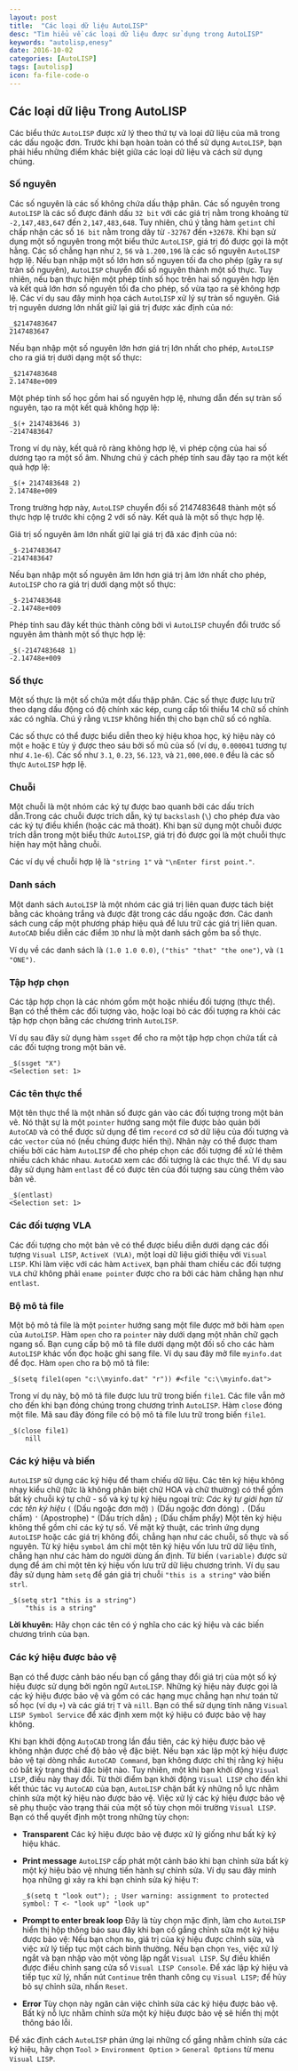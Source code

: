 ```yaml
---
layout: post
title:  "Các loại dữ liệu AutoLISP"
desc: "Tìm hiểu về các loại dữ liệu được sử dụng trong AutoLISP"
keywords: "autolisp,enesy"
date: 2016-10-02
categories: [AutoLISP]
tags: [autolisp]
icon: fa-file-code-o
---
```


## Các loại dữ liệu Trong AutoLISP

Các biểu thức `AutoLISP` được xử lý theo thứ tự và loại dữ liệu của mã trong các dấu ngoặc đơn. Trước khi bạn hoàn toàn có thể sử dụng `AutoLISP`, bạn phải hiểu những điểm khác biệt giữa các loại dữ liệu và cách sử dụng chúng.

### Số nguyên

Các số nguyên là các số không chứa dấu thập phân. Các số nguyên trong `AutoLISP` là các số được đánh dấu `32 bit` với các giá trị nằm trong khoảng từ `-2,147,483,647` đến `2,147,483,648`. Tuy nhiên, chú ý tằng hàm `getint` chỉ chấp nhận các số `16 bit` nằm trong dãy từ `-32767` đến `+32678`. Khi bạn sử dụng một số nguyên trong một biểu thức `AutoLISP`, giá trị đó được gọi là một hằng. Các số chẳng hạn như `2`, `56` và `1.200,196` là các số nguyên `AutoLISP` hợp lệ.
Nếu bạn nhập một số lớn hơn số nguyen tối đa cho phép (gây ra sự tràn số nguyên), `AutoLISP` chuyển đổi số nguyên thành một số thực. Tuy nhiên, nếu bạn thực hiện một phép tính số học trên hai số nguyên hợp lện và kết quả lớn hơn số nguyên tối đa cho phép, số vừa tạo ra sẽ không hợp lệ. Các ví dụ sau đây minh họa cách `AutoLISP` xử lý sự tràn số nguyên.
Giá trị nguyên dương lớn nhất giữ lại giá trị được xác định của nó:

```
_$2147483647
2147483647
```

Nếu bạn nhập một số nguyên lớn hơn giá trị lớn nhất cho phép, `AutoLISP` cho ra giá trị dưới dạng một số thực:

```
_$2147483648
2.14748e+009
```

Một phép tính số học gồm hai số nguyên hợp lệ, nhưng dẫn đến sự tràn số nguyên, tạo ra một kết quả không hợp lệ:

```
_$(+ 2147483646 3)
-2147483647
```

Trong ví dụ này, kết quả rõ ràng không hợp lệ, vì phép cộng của hai số dương tạo ra một số âm. Nhưng chú ý cách phép tính sau đây tạo ra một kết quả hợp lệ:

```
_$(+ 2147483648 2)
2.14748e+009
```

Trong trường hợp này, `AutoLISP` chuyển đổi số 2147483648 thành một số thực hợp lệ trước khi cộng 2 với số này. Kết quả là một số thực hợp lệ.

Giá trị số nguyên âm lớn nhất giữ lại giá trị đã xác định của nó:

```
_$-2147483647
-2147483647
```

Nếu bạn nhập một số nguyên âm lớn hơn giá trị âm lớn nhất cho phép, `AutoLISP` cho ra giá trị dưới dạng một số thực:

```
_$-2147483648
-2.14748e+009
```

Phép tính sau đây kết thúc thành công bởi vì `AutoLISP` chuyển đổi trước số nguyên âm thành một số thực hợp lệ:

```
_$(-2147483648 1)
-2.14748e+009
```

### Số thực

Một số thực là một số chứa một dấu thập phân. Các số thực được lưu trữ theo dạng dấu động có độ chính xác kép, cung cấp tối thiểu 14 chữ số chính xác có nghĩa. Chú ý rằng `VLISP` không hiển thị cho bạn chữ số có nghĩa.

Các số thực có thể được biểu diễn theo ký hiệu khoa học, ký hiệu này có một `e` hoặc `E` tùy ý được theo sáu bởi số mũ của số (ví dụ, `0.000041` tương tự như `4.1e-6`). Các số như `3.1`, `0.23`, `56.123`, và `21,000,000.0` đều là các số thực `AutoLISP` hợp lệ.

### Chuỗi

Một chuỗi là một nhóm các ký tự được bao quanh bởi các dấu trích dẫn.Trong các chuỗi được trích dẫn, ký tự `backslash` (`\`) cho phép đưa vào các ký tự điều khiển (hoặc các mã thoát). Khi bạn sử dụng một chuỗi được trích dẫn trong một biểu thức `AutoLISP`, giá trị đó được gọi là một chuỗi thực hiện hay một hằng chuỗi.

Các ví dụ về chuỗi hợp lệ là `"string 1"` và `"\nEnter first point."`.

### Danh sách

Một danh sách `AutoLISP` là một nhóm các giá trị liên quan được tách biệt bằng các khoảng trắng và được đặt trong các dấu ngoặc đơn. Các danh sách cung cấp một phương pháp hiệu quả để lưu trữ các giá trị liên quan. `AutoCAD` biểu diễn các điểm `3D` như là một danh sách gồm ba số thực.

Ví dụ về các danh sách là `(1.0 1.0 0.0)`, `("this" "that" "the one")`, và `(1 "ONE")`.

### Tập hợp chọn

Các tập hợp chọn là các nhóm gồm một hoặc nhiều đối tượng (thực thể). Bạn có thể thêm các đối tượng vào, hoặc loại bỏ các đối tượng ra khỏi các tập hợp chọn bằng các chương trình `AutoLISP`.

Ví dụ sau đây sử dụng hàm `ssget` để cho ra một tập hợp chọn chứa tất cả các đối tượng trong một bản vẽ.

```
_$(ssget "X")
<Selection set: 1>
```

### Các tên thực thể

Một tên thực thể là một nhãn số được gán vào các đối tượng trong một bản vẽ. Nó thật sự là một `pointer` hướng sang một file được bảo quản bởi `AutoCAD` và có thể được sử dụng để tìm `record` cơ sở dữ liệu của đối tượng và các `vector` của nó (nếu chúng được hiển thị). Nhãn này có thể được tham chiếu bởi các hàm `AutoLISP` để cho phép chọn các đối tượng để xử lé thêm nhiều cách khác nhau. `AutoCAD` xem các đối tượng là các thực thể. Ví dụ sau đây sử dụng hàm `entlast` để có được tên của đối tượng sau cùng thêm vào bản vẽ.

```
_$(entlast)
<Selection set: 1>
```

### Các đối tượng VLA

Các đối tượng cho một bản vẽ có thể được biểu diễn dưới dạng các đối tượng `Visual LISP`, `ActiveX (VLA)`, một loại dữ liệu giới thiệu với `Visual LISP`. Khi làm việc với các hàm `ActiveX`, bạn phải tham chiếu các đối tượng `VLA` chứ không phải `ename pointer` được cho ra bởi các hàm chẳng hạn như `entlast`.

### Bộ mô tả file

Một bộ mô tả file là một `pointer` hướng sang một file được mở bởi hàm `open` của `AutoLISP`. Hàm `open` cho ra `pointer` này dưới dạng một nhãn chữ gạch ngang số. Bạn cung cấp bộ mô tả file dưới dạng một đối số cho các hàm `AutoLISP` khác vốn đọc hoặc ghi sang file.
Ví dụ sau đây mở file `myinfo.dat` để đọc. Hàm `open` cho ra bộ mô tả file:

```
_$(setq file1(open "c:\\myinfo.dat" "r")) #<file "c:\\myinfo.dat">
```

Trong ví dụ này, bộ mô tả file được lưu trữ trong biến `file1`.
Các file vẫn mở cho đến khi bạn đóng chúng trong chương trình `AutoLISP`. Hàm `close` đóng một file. Mã sau đây đóng file có bộ mô tả file lưu trữ trong biến `file1`.

```
_$(close file1)
	nill
```

### Các ký hiệu và biến

`AutoLISP` sử dụng các ký hiệu để tham chiếu dữ liệu. Các tên ký hiệu không nhạy kiểu chữ (tức là không phân biệt chữ HOA và chữ thường) có thể gồm bất kỳ chuỗi ký tự chữ - số và ký tự ký hiệu ngoại trừ:
*Các ký tự giới hạn từ các tên ký hiệu*
`(`			(Dấu ngoặc đơn mở)
`)`			(Dấu ngoặc đơn đóng)
`.`			(Dấu chấm)
`'`			(Apostrophe)
`"`			(Dấu trích dẫn)
`;`			(Dấu chấm phẩy)
Một tên ký hiệu không thể gồm chỉ các ký tự số.
Về mặt kỹ thuật, các trình ứng dụng `AutoLISP` hoặc các giá trị không đổi, chẳng hạn như các chuỗi, số thực và số nguyên. Từ ký hiệu `symbol` ám chỉ một tên ký hiệu vốn lưu trữ dữ liệu tĩnh, chẳng hạn như các hàm do người dùng ấn định. Từ biến `(variable)` được sử dụng để ám chỉ một tên ký hiệu vốn lưu trữ dữ liệu chương trình. Ví dụ sau đây sử dụng hàm `setq` để gán giá trị chuỗi `"this is a string"` vào biến `strl`.

```
_$(setq str1 "this is a string")
	"this is a string"
```

**Lời khuyên:** Hãy chọn các tên có ý nghĩa cho các ký hiệu và các biến chương trình của bạn.

### Các ký hiệu được bảo vệ

Bạn có thể được cảnh báo nếu bạn cố gắng thay đổi giá trị của một số ký hiệu được sử dụng bởi ngôn ngữ `AutoLISP`. Những ký hiệu này được gọi là các ký hiệu được bảo vệ và gồm có các hạng mục chẳng hạn như toán tử số học (ví dụ `+`) và các giá trị `T` và `nill`. Bạn có thể sử dụng tính năng `Visual LISP Symbol Service` để xác định xem một ký hiệu có được bảo vệ hay không.

Khi bạn khởi động `AutoCAD` trong lần đầu tiên, các ký hiệu được bảo vệ không nhận được chế độ bảo vệ đặc biệt. Nếu bạn xác lập một ký hiệu được bảo vệ tại dòng nhắc `AutoCAD Command`, bạn không được chỉ thị rằng ký hiệu có bất kỳ trạng thái đặc biệt nào. Tuy nhiên, một khi bạn khởi động `Visual LISP`, điều này thay đổi. Từ thời điểm bạn khởi động `Visual LISP` cho đến khi kết thúc tác vụ `AutoCAD` của bạn, `AutoLISP` chặn bất kỳ những nỗ lực nhằm chỉnh sửa một ký hiệu nào được bảo vệ. Việc xử lý các ký hiệu được bảo vệ sẽ phụ thuộc vào trạng thái của một số tùy chọn môi trường `Visual LISP`. Bạn có thể quyết định một trong những tùy chọn:

* **Transparent** Các ký hiệu được bảo vệ được xử lý giống như bất kỳ ký hiệu khác.
* **Print message** `AutoLISP` cấp phát một cảnh báo khi bạn chỉnh sửa bất kỳ một ký hiệu bảo vệ nhưng tiến hành sự chỉnh sửa. Ví dụ sau đây minh họa những gì xảy ra khi bạn chỉnh sửa ký hiệu `T`:
	
	```
	_$(setq t "look out"); ; User warning: assignment to protected symbol: T <- "look up" "look up"
	```
* **Prompt to enter break loop** Đây là tùy chọn mặc định, làm cho `AutoLISP` hiển thị hộp thông báo sau đây khi bạn cố gắng chỉnh sửa một ký hiệu được bảo vệ:
Nếu bạn chọn `No`, giá trị của ký hiệu được chỉnh sửa, và việc xử lý tiếp tục một cách bình thường. Nếu bạn chọn `Yes`, việc xử lý ngắt và bạn nhập vào một vòng lặp ngắt `Visual LISP`. Sự điều khiển được điều chỉnh sang cửa sổ `Visual LISP Console`. Để xác lập ký hiệu và tiếp tục xử lý, nhấn nút `Continue` trên thanh công cụ `Visual LISP`; để hủy bỏ sự chỉnh sửa, nhấn `Reset`.

* **Error** Tùy chọn này ngăn cản việc chỉnh sửa các ký hiệu được bảo vệ. Bất kỳ nỗ lực nhằm chỉnh sửa một ký hiệu được bảo vệ sẽ hiển thị một thông báo lỗi.

Để xác định cách `AutoLISP` phản ứng lại những cố gắng nhằm chỉnh sửa các ký hiệu, hãy chọn `Tool` > `Environment Option` > `General Options` từ menu `Visual LISP`. 


